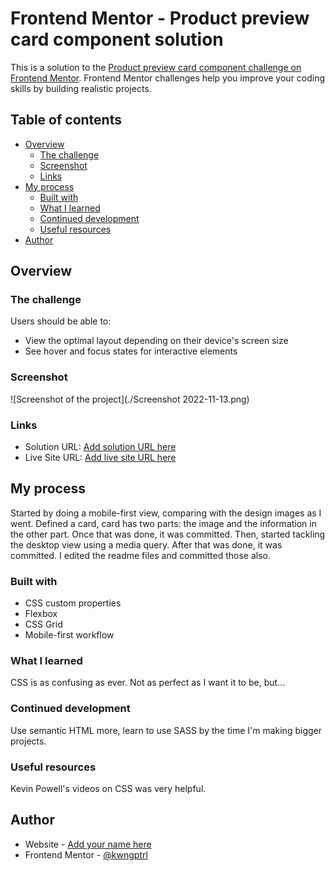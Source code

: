 # Frontend Mentor - Product preview card component solution

This is a solution to the [Product preview card component challenge on Frontend Mentor](https://www.frontendmentor.io/challenges/product-preview-card-component-GO7UmttRfa). Frontend Mentor challenges help you improve your coding skills by building realistic projects. 

## Table of contents

- [Overview](#overview)
  - [The challenge](#the-challenge)
  - [Screenshot](#screenshot)
  - [Links](#links)
- [My process](#my-process)
  - [Built with](#built-with)
  - [What I learned](#what-i-learned)
  - [Continued development](#continued-development)
  - [Useful resources](#useful-resources)
- [Author](#author)

## Overview

### The challenge

Users should be able to:

- View the optimal layout depending on their device's screen size
- See hover and focus states for interactive elements

### Screenshot

![Screenshot of the project](./Screenshot 2022-11-13.png)

### Links

- Solution URL: [Add solution URL here](https://your-solution-url.com)
- Live Site URL: [Add live site URL here](https://your-live-site-url.com)

## My process

Started by doing a mobile-first view, comparing with the design images as I went. Defined a card, card has two parts: the image and the information in the other part. Once that was done, it was committed. Then, started tackling the desktop view using a media query. After that was done, it was committed. I edited the readme files and committed those also.

### Built with

- CSS custom properties
- Flexbox
- CSS Grid
- Mobile-first workflow

### What I learned

CSS is as confusing as ever. Not as perfect as I want it to be, but...

### Continued development

Use semantic HTML more, learn to use SASS by the time I'm making bigger projects.

### Useful resources

Kevin Powell's videos on CSS was very helpful.

## Author

- Website - [Add your name here](https://www.your-site.com)
- Frontend Mentor - [@kwngptrl](https://www.frontendmentor.io/profile/kwngptrl)
